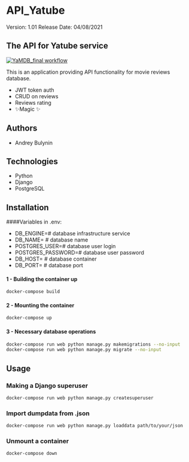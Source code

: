 # API_Yatube
Version: 1.01
Release Date: 04/08/2021
## The API for Yatube service
[![YaMDB_final workflow](https://github.com/andrew-dj/yamdb_final/actions/workflows/yamdb_workflow.yml/badge.svg)](https://github.com/andrew-dj/yamdb_final/actions/workflows/yamdb_workflow.yml)

This is an application providing API functionality for movie reviews database.
- JWT token auth
- CRUD on reviews
- Reviews rating
- ✨Magic ✨

## Authors
* Andrey Bulynin
## Technologies
* Python
* Django
* PostgreSQL

## Installation
####Variables in .env:
- DB_ENGINE=# database infrastructure service
- DB_NAME= # database name
- POSTGRES_USER=# database user login
- POSTGRES_PASSWORD=# database user password
- DB_HOST= # database container  
- DB_PORT= # database port

#### 1 - Building the container up
```bash
docker-compose build
```
#### 2 - Mounting the container
```bash
docker-compose up
```
#### 3 - Necessary database operations
```bash
docker-compose run web python manage.py makemigrations --no-input
docker-compose run web python manage.py migrate --no-input
```
## Usage
### Making a Django superuser
```bash
docker-compose run web python manage.py createsuperuser
```
### Import dumpdata from .json
```bash
docker-compose run web python manage.py loaddata path/to/your/json
```
### Unmount a container
```bash
docker-compose down
```
